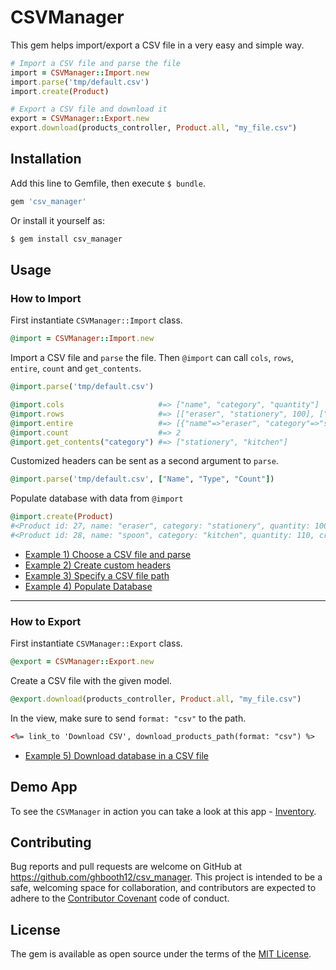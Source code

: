 # CSVManager

This gem helps import/export a CSV file in a very easy and simple way.

```ruby
# Import a CSV file and parse the file
import = CSVManager::Import.new
import.parse('tmp/default.csv')
import.create(Product)

# Export a CSV file and download it
export = CSVManager::Export.new
export.download(products_controller, Product.all, "my_file.csv")
```

## Installation

Add this line to Gemfile, then execute `$ bundle`.
```ruby
gem 'csv_manager'
```
Or install it yourself as:
```bash
$ gem install csv_manager
```

## Usage

### How to Import
First instantiate `CSVManager::Import` class.
```ruby
@import = CSVManager::Import.new
```

Import a CSV file and `parse` the file. Then `@import` can call `cols`, `rows`, `entire`, `count` and `get_contents`.
```ruby
@import.parse('tmp/default.csv')

@import.cols                     #=> ["name", "category", "quantity"]
@import.rows                     #=> [["eraser", "stationery", 100], ["spoon", "kitchen", 110]]
@import.entire                   #=> [{"name"=>"eraser", "category"=>"stationery", "quantity"=>100}, {"name"=>"spoon", "category"=>"kitchen", "quantity"=>110}]
@import.count                    #=> 2
@import.get_contents("category") #=> ["stationery", "kitchen"]
```

Customized headers can be sent as a second argument to `parse`.
```ruby
@import.parse('tmp/default.csv', ["Name", "Type", "Count"])
```

Populate database with data from `@import`
```ruby
@import.create(Product)
#<Product id: 27, name: "eraser", category: "stationery", quantity: 100, created_at: "2017-01-06 17:14:09", updated_at: "2017-01-06 17:14:09">
#<Product id: 28, name: "spoon", category: "kitchen", quantity: 110, created_at: "2017-01-06 17:14:09", updated_at: "2017-01-06 17:14:09">CSV
```

* [Example 1) Choose a CSV file and parse](doc/import_choose_csv_and_parse.md)
* [Example 2) Create custom headers](doc/create_custom_headers.md)
* [Example 3) Specify a CSV file path](doc/import_specify_csv_path.md)
* [Example 4) Populate Database](doc/import_populate_database.md)

-----

### How to Export
First instantiate `CSVManager::Export` class.
```ruby
@export = CSVManager::Export.new
```

Create a CSV file with the given model.
```ruby
@export.download(products_controller, Product.all, "my_file.csv")
```

In the view, make sure to send `format: "csv"` to the path.
```html
<%= link_to 'Download CSV', download_products_path(format: "csv") %>
```

* [Example 5) Download database in a CSV file](doc/export_download.md)


## Demo App
To see the `CSVManager` in action you can take a look at this app - [Inventory](https://inventory-ghbooth12.herokuapp.com).


## Contributing

Bug reports and pull requests are welcome on GitHub at https://github.com/ghbooth12/csv_manager. This project is intended to be a safe, welcoming space for collaboration, and contributors are expected to adhere to the [Contributor Covenant](http://contributor-covenant.org) code of conduct.


## License

The gem is available as open source under the terms of the [MIT License](http://opensource.org/licenses/MIT).
